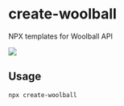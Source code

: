 # create-woolball
NPX templates for Woolball API

![](assets/demo.gif)
## Usage
```bash
npx create-woolball
```

